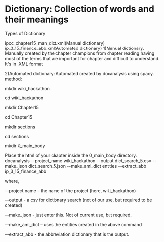 # Dictionary: Collection of words and their meanings
Types of Dictionary

ipcc_chapter15_man_dict.xml(Manual dictionary)
ip_3_15_finance_abb.xml(Automated dictionary)
1)Manual dictionary: Manually created by the chapter champions from chapter reading having most of the terms that are important for chapter and difficult to understand. It's in .XML format

2)Automated dictionary: Automated created by docanalysis using spacy. method:

mkdir wiki_hackathon

cd wiki_hackathon

mkdir Chapter15

cd Chapter15

mkdir sections

cd sections

mkdir 0_main_body

Place the html of your chapter inside the 0_main_body directory.
docanalysis --project_name wiki_hackathon --output dict_search_5.csv --make_json dict_search_5.json --make_ami_dict entities --extract_abb ip_3_15_finance_abb

where,

--project name – the name of the project (here, wiki_hackathon)

--output - a csv for dictionary search (not of our use, but required to be created)

--make_json - just enter this. Not of current use, but required.

--make_ami_dict – uses the entities created in the above command

--extract_abb - the abbreviation dictionary that is the output.
